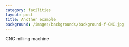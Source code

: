 ```yaml
---
category: facilities
layout: post
title: Another example
background: /images/backgrounds/background-f-CNC.jpg
---
```

CNC milling machine